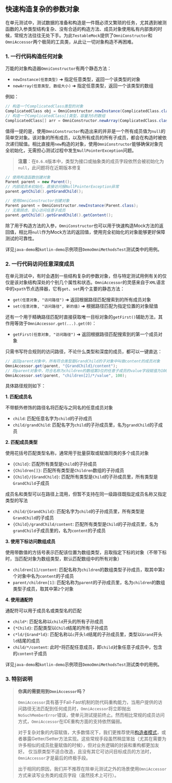 快速构造复杂的参数对象
---

在单元测试中，测试数据的准备和构造是一件既必须又繁琐的任务，尤其遇到被测函数的入参类型结构复杂、没有合适的构造方法、成员对象使用私有内部类的时候，常规方法往往无处下手。为此`TestableMock`提供了`OmniConstructor`和`OmniAccessor`两个极简的工具类，从此让一切对象构造不再困难。

### 1. 一行代码构造任何对象

万能的对象构造器`OmniConstructor`有两个静态方法：

- `newInstance(任意类型)` ➜ 指定任意类型，返回一个该类型的对象
- `newArray(任意类型, 数组大小)` ➜ 指定任意类型，返回一个该类型的数组

例如：

```java
// 构造一个ComplicatedClass类型的对象
ComplicatedClass obj = OmniConstructor.newInstance(ComplicatedClass.class);
// 构造一个ComplicatedClass[]类型，容量为5的数组
ComplicatedClass[] arr = OmniConstructor.newArray(ComplicatedClass.class, 5);
```

值得一提的是，使用`OmniConstructor`构造出来的并非是一个所有成员值为`null`的简单空对象。该对象的所有成员，以及所有成员的所有子成员，都会在构造时被依次递归赋值。相比直接用`new`构造的对象，使用`OmniConstructor`能够确保对象完全初始化，无需担心测试过程中发生`NullPointerException`问题。

> **注意**：在`0.6.0`版本中，类型为接口或抽象类的成员字段依然会被初始化为`null`，此问题将在近期版本修复

```java
// 使用构造函数创建对象
Parent parent = new Parent();
// 内部成员未初始化，直接访问报NullPointerException异常
parent.getChild().getGrandChild();

// 使用OmniConstructor创建对象
Parent parent = OmniConstructor.newInstance(Parent.class);
// 无需顾虑，安心访问任意子成员
parent.getChild().getGrandChild().getContent();
```

除了用于构造方法的入参，`OmniConstructor`也可以用于快速构造Mock方法的返回值，相比将`null`作为Mock方法的返回值，使用完全初始化的对象能够更好保障测试的可靠性。

详见`java-demo`和`kotlin-demo`示例项目`DemoOmniMethodsTest`测试类中的用例。

### 2. 一行代码访问任意深度成员

在单元测试中，有时会遇到一些结构复杂的参数对象，但与特定测试用例有关的仅仅是该对象结构深处的个别几个属性和状态。`OmniAccessor`的灵感来自于`XML`语言中的`xpath`节点选择器，它有`get`、`set`两个主要的静态方法：

- `get(任意对象, "访问路径")` ➜ 返回根据路径匹配搜索到的所有成员对象
- `set(任意对象, "访问路径", 新的值)` ➜ 根据路径匹配为指定位置的对象赋值

还有一个用于精确路径匹配时直接获取唯一目标对象的`getFirst()`辅助方法，其作用等效于`OmniAccessor.get(...).get(0)`：

- `getFirst(任意对象, "访问路径")` ➜ 返回根据路径匹配搜索到的第一个成员对象

只需书写符合规则的访问路径，不论什么类型和深度的成员，都可以一键直达：

```java
// 返回parent对象中，所有符合类型是GrandChild的子对象中叫做content的成员对象
OmniAccessor.get(parent, "{GrandChild}/content");
// 将parent对象中，符合名称为children的数组第3位的任意子成员的value字段赋值为100
OmniAccessor.set(parent, "children[2]/*/value", 100);
```

具体路径规则如下：

**1. 匹配成员名**

不带额外修饰的路径名将匹配与之同名的任意成员对象

- `child`: 匹配任意名字为`child`的子孙成员
- `child/grandChild`: 匹配名字为`child`的子孙成员里，名为`grandChild`的子成员

**2. 匹配成员类型**

使用花括号匹配类型名称，通常用于批量获取或赋值同类的多个成员对象

- `{Child}`: 匹配所有类型是`Child`的子孙成员
- `{Children[]}`: 匹配所有类型是`Children`数组的子孙成员
- `{Child}/{GrandChild}`: 匹配所有类型是`Child`的子孙成员里，所有类型是`GrandChild`子成员

成员名和类型可以在路径上混用，但暂不支持在同一级路径既指定成员名称又指定类型的写法

- `child/{GrandChild}`: 匹配名字为`child`的子孙成员里，所有类型是`GrandChild`的子成员
- `{Child}/grandChild/content`: 匹配所有类型是`Child`的子孙成员里，名为`grandChild`子成员里的，名为`content`的子成员

**3. 使用下标访问数组成员**

使用带数值的方括号表示匹配该位置为数组类型，且取指定下标的对象（不带下标时，当匹配对象为数组类型，默认匹配数组中的所有对象）

- `children[1]/content`: 匹配名称为`children`的数组类型子孙成员，取其中第`2`个对象中名为`content`的子成员
- `parent/children[1]`: 匹配名称为`parent`的子孙成员里，名为`children`的数组类型子成员，取其中第`2`个对象

**4. 使用通配符**

通配符可以用于成员名或类型名的匹配

- `child*`: 匹配名称以`child`开头的所有子孙成员
- `{*Child}`: 匹配类型以`Child`结尾的所有子孙成员
- `c*ld/{Grand*ld}`: 匹配名称以`c`开头`ld`结尾的子孙成员里，类型以`Grand`开头`ld`结尾的成员
- `child/*/content`: 此时`*`将匹配任意成员，即`child`对象任意子成员中，包含的`content`子成员

详见`java-demo`和`kotlin-demo`示例项目`DemoOmniMethodsTest`测试类中的用例。

### 3. 特别说明

> **你真的需要用到`OmniAccessor`吗？**
> 
> `OmniAccessor`具有基于Fail-Fast机制的防代码重构能力，当用户提供的访问路径无法匹配到任何成员时，`OmniAccessor`将立即抛出`NoSuchMemberError`错误，使单元测试提前终止。然而相比常规的成员访问方式，`OmniAccessor`在IDE重构方面的支持依然偏弱。
>
> 对于复杂对象的内容赋值，大多数情况下，我们更推荐使用[构造者模式](https://developer.aliyun.com/article/705058)，或者暴露Getter/Setter方法实现。这些常规手段虽然稍显笨拙（尤其在需要为许多相似的成员批量赋值的时候），但对业务逻辑的封装和重构都更加友好。
> 仅当原类型不适合改造，且没有其它可访问目标成员的方法时，`OmniAccessor`才是最后的终极手段。
>
> 出于相同的原因，我们并不推荐在除单元测试之外的场景使用`OmniAccessor`方式来读写业务类的成员字段（虽然技术上可行）。
